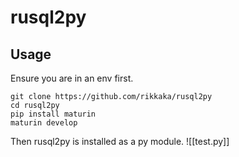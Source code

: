 # rusql2py
## Usage
Ensure you are in an env first.
```shell
git clone https://github.com/rikkaka/rusql2py
cd rusql2py
pip install maturin
maturin develop
```
Then rusql2py is installed as a py module.
![[test.py]]
